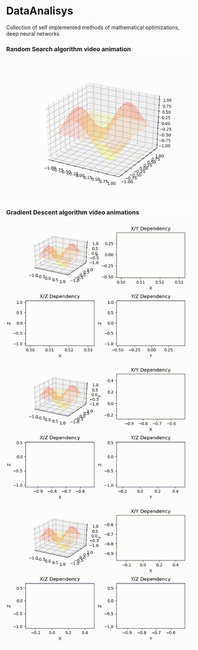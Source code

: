 # DataAnalisys
Collection of self implemented methods of mathematical optimizations, deep neural networks

### Random Search algorithm video animation
![](video_outputs/random_search_3D_surface.gif)


### Gradient Descent algorithm video animations
![](video_outputs/gradient_descendant_3D_surface_1.gif)
![](video_outputs/gradient_descendant_3D_surface_2.gif)
![](video_outputs/gradient_descendant_3D_surface_3.gif)